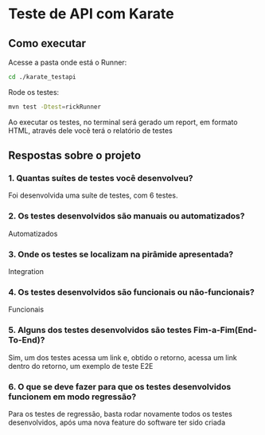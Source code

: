 # Teste de API com Karate

## Como executar

Acesse a pasta onde está o Runner:

```bash
cd ./karate_testapi
```
Rode os testes:

```bash
mvn test -Dtest=rickRunner
```

Ao executar os testes, no terminal será gerado um report, em formato HTML, através dele vocẽ terá o relatório de testes

## Respostas sobre o projeto

### 1. Quantas suítes de testes você desenvolveu?

Foi desenvolvida uma suíte de testes, com 6 testes.

### 2. Os testes desenvolvidos são manuais ou automatizados?

Automatizados

### 3. Onde os testes se localizam na pirâmide apresentada?

Integration

### 4. Os testes desenvolvidos são funcionais ou não-funcionais?

Funcionais

### 5. Alguns dos testes desenvolvidos são testes Fim-a-Fim(End-To-End)?

Sim, um dos testes acessa um link e, obtido o retorno, acessa um link dentro do retorno, um exemplo de teste E2E

### 6. O que se deve fazer para que os testes desenvolvidos funcionem em modo regressão?

Para os testes de regressão, basta rodar novamente todos os testes desenvolvidos, após uma nova feature do software ter sido criada
